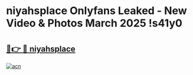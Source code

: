 # niyahsplace Onlyfans Leaked - New Video & Photos March 2025 !s41y0

# <h2><a href="https://ewltvo.iuczelnia.edu.pl?title=niyahsplace&ref=s41y0">🔗👉 🔴 niyahsplace</a></h2>

[![acn](https://github.com/user-attachments/assets/0f9c940e-d8b0-45ae-aac7-cd30a18b3e1c)](https://ewltvo.iuczelnia.edu.pl?title=niyahsplace&ref=s41y0)

